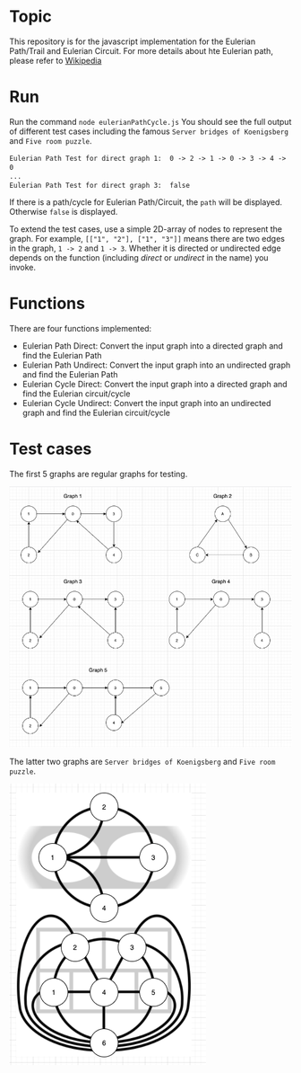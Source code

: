 # Topic
This repository is for the javascript implementation for the Eulerian Path/Trail and Eulerian Circuit. For more details about hte Eulerian path, please refer to [Wikipedia](https://en.wikipedia.org/wiki/Eulerian_path)

# Run
Run the command `node eulerianPathCycle.js`
You should see the full output of different test cases including the famous `Server bridges of Koenigsberg` and `Five room puzzle`. 
```
Eulerian Path Test for direct graph 1:  0 -> 2 -> 1 -> 0 -> 3 -> 4 -> 0
...
Eulerian Path Test for direct graph 3:  false
```

If there is a path/cycle for Eulerian Path/Circuit, the `path` will be displayed. Otherwise `false` is displayed.

To extend the test cases, use a simple 2D-array of nodes to represent the graph. For example, `[["1", "2"], ["1", "3"]]`  means there are two edges in the graph, `1 -> 2` and `1 -> 3`. Whether it is directed or undirected edge depends on the function (including *direct* or *undirect* in the name) you invoke.

# Functions
There are four functions implemented:
- Eulerian Path Direct: Convert the input graph into a directed graph and find the Eulerian Path
- Eulerian Path Undirect: Convert the input graph into an undirected graph and find the Eulerian Path
- Eulerian Cycle Direct: Convert the input graph into a directed graph and find the Eulerian circuit/cycle
- Eulerian Cycle Undirect: Convert the input graph into an undirected graph and find the Eulerian circuit/cycle

# Test cases
The first 5 graphs are regular graphs for testing.

![graphs1-5](./graphs1-5.png)

The latter two graphs are `Server bridges of Koenigsberg` and `Five room puzzle`. 

![graphs6-8](./graphs6-8.png)
